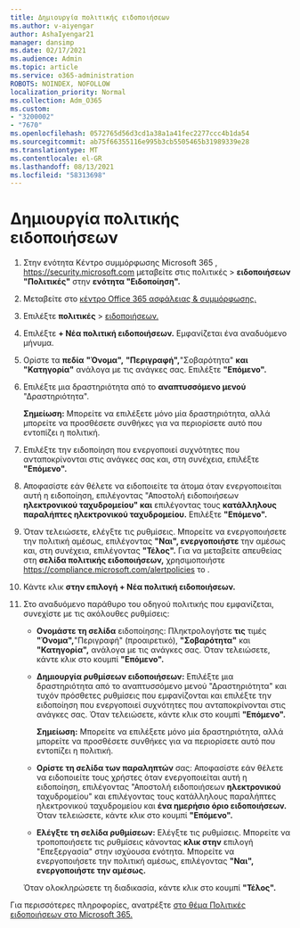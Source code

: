 ```yaml
---
title: Δημιουργία πολιτικής ειδοποιήσεων
ms.author: v-aiyengar
author: AshaIyengar21
manager: dansimp
ms.date: 02/17/2021
ms.audience: Admin
ms.topic: article
ms.service: o365-administration
ROBOTS: NOINDEX, NOFOLLOW
localization_priority: Normal
ms.collection: Adm_O365
ms.custom:
- "3200002"
- "7670"
ms.openlocfilehash: 0572765d56d3cd1a38a1a41fec2277ccc4b1da54
ms.sourcegitcommit: ab75f66355116e995b3cb5505465b31989339e28
ms.translationtype: MT
ms.contentlocale: el-GR
ms.lasthandoff: 08/13/2021
ms.locfileid: "58313698"
---
```

# <a name="create-an-alert-policy"></a>Δημιουργία πολιτικής ειδοποιήσεων

1. Στην ενότητα Κέντρο συμμόρφωσης Microsoft 365 , <https://security.microsoft.com> μεταβείτε στις πολιτικές  \> **ειδοποιήσεων "Πολιτικές"** στην **ενότητα "Ειδοποίηση".**

1. Μεταβείτε στο [κέντρο Office 365 ασφάλειας & συμμόρφωσης.](https://go.microsoft.com/fwlink/p/?linkid=2077143)
1. Επιλέξτε **πολιτικές**  >  [ειδοποιήσεων.](https://go.microsoft.com/fwlink/?linkid=2103208)
1. Επιλέξτε **+ Νέα πολιτική ειδοποιήσεων.** Εμφανίζεται ένα αναδυόμενο μήνυμα.
1. Ορίστε τα **πεδία** **"Όνομα",** **"Περιγραφή",**"Σοβαρότητα" **και "Κατηγορία"** ανάλογα με τις ανάγκες σας. Επιλέξτε **"Επόμενο".**
1. Επιλέξτε μια δραστηριότητα από το **αναπτυσσόμενο μενού** "Δραστηριότητα".

    **Σημείωση:** Μπορείτε να επιλέξετε μόνο μία δραστηριότητα, αλλά μπορείτε να προσθέσετε συνθήκες για να περιορίσετε αυτό που εντοπίζει η πολιτική.
1. Επιλέξτε την ειδοποίηση που ενεργοποιεί συχνότητες που ανταποκρίνονται στις ανάγκες σας και, στη συνέχεια, επιλέξτε **"Επόμενο".**
1. Αποφασίστε εάν θέλετε να ειδοποιείτε τα άτομα όταν ενεργοποιείται αυτή η ειδοποίηση, επιλέγοντας "Αποστολή ειδοποιήσεων **ηλεκτρονικού ταχυδρομείου" και** επιλέγοντας τους **κατάλληλους παραλήπτες ηλεκτρονικού ταχυδρομείου.** Επιλέξτε **"Επόμενο".**
1. Όταν τελειώσετε, ελέγξτε τις ρυθμίσεις. Μπορείτε να ενεργοποιήσετε την πολιτική αμέσως, επιλέγοντας **"Ναι", ενεργοποιήστε** την αμέσως και, στη συνέχεια, επιλέγοντας **"Τέλος".**
   Για να μεταβείτε απευθείας στη **σελίδα πολιτικής ειδοποιήσεων,** χρησιμοποιήστε <https://compliance.microsoft.com/alertpolicies> το .

2. Κάντε κλικ **στην επιλογή + Νέα πολιτική ειδοποιήσεων.**
3. Στο αναδυόμενο παράθυρο του οδηγού πολιτικής που εμφανίζεται, συνεχίστε με τις ακόλουθες ρυθμίσεις:
   - **Ονομάστε τη σελίδα** ειδοποίησης: Πληκτρολογήστε **τις** τιμές **"Όνομα",**"Περιγραφή" (προαιρετικό), **"Σοβαρότητα"** και **"Κατηγορία",** ανάλογα με τις ανάγκες σας. Όταν τελειώσετε, κάντε κλικ στο κουμπί **"Επόμενο".**
   - **Δημιουργία ρυθμίσεων ειδοποιήσεων:** Επιλέξτε  μια δραστηριότητα από το αναπτυσσόμενο μενού "Δραστηριότητα" και τυχόν πρόσθετες ρυθμίσεις που εμφανίζονται και επιλέξτε την ειδοποίηση που ενεργοποιεί συχνότητες που ανταποκρίνονται στις ανάγκες σας. Όταν τελειώσετε, κάντε κλικ στο κουμπί **"Επόμενο".**

     **Σημείωση:** Μπορείτε να επιλέξετε μόνο μία δραστηριότητα, αλλά μπορείτε να προσθέσετε συνθήκες για να περιορίσετε αυτό που εντοπίζει η πολιτική.

   - **Ορίστε τη σελίδα των παραληπτών** σας: Αποφασίστε εάν θέλετε να ειδοποιείτε  τους χρήστες όταν ενεργοποιείται αυτή η ειδοποίηση, επιλέγοντας "Αποστολή ειδοποιήσεων **ηλεκτρονικού** ταχυδρομείου" και επιλέγοντας τους κατάλληλους παραλήπτες ηλεκτρονικού ταχυδρομείου και **ένα ημερήσιο όριο ειδοποιήσεων.** Όταν τελειώσετε, κάντε κλικ στο κουμπί **"Επόμενο".**
   - **Ελέγξτε τη σελίδα ρυθμίσεων:** Ελέγξτε τις ρυθμίσεις. Μπορείτε να τροποποιήσετε τις ρυθμίσεις κάνοντας **κλικ στην** επιλογή "Επεξεργασία" στην ισχύουσα ενότητα. Μπορείτε να ενεργοποιήσετε την πολιτική αμέσως, επιλέγοντας **"Ναι", ενεργοποιήστε την αμέσως.**

   Όταν ολοκληρώσετε τη διαδικασία, κάντε κλικ στο κουμπί **"Τέλος".**

Για περισσότερες πληροφορίες, ανατρέξτε [στο θέμα Πολιτικές ειδοποιήσεων στο Microsoft 365.](https://docs.microsoft.com/microsoft-365/compliance/alert-policies)
